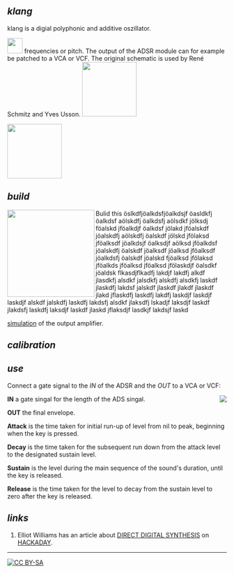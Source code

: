 ## *klang*

klang is a digial polyphonic and additive oszillator.

<a href="https://spielhuus.github.io/elektrophon/images/ADSR_panel.png"><img src="https://spielhuus.github.io/elektrophon/images/ADSR_panel_tmb.png" width="35px"></img></a>
frequencies or pitch. The output of the ADSR module can for example be patched to a VCA or VCF. The original schematic is
used by René Schmitz and Yves Usson. 
<a href="https://spielhuus.github.io/elektrophon/images/ADSR.svg"><img src="https://spielhuus.github.io/elektrophon/images/ADSR_tmb.jpg" width="125px"></img></a>

<a href="https://spielhuus.github.io/elektrophon/images/ADSR.png"><img src="https://spielhuus.github.io/elektrophon/images/ADSR_tmb.png" width="125px"></img></a>

## *build*

<a href="https://spielhuus.github.io/elektrophon/images/adsr-mount.jpg"><img width="200" align="left" src="https://spielhuus.github.io/elektrophon/images/adsr-mount_tmb.jpg"></a> Bulid this öslkdfjöalkdsfjöalkdsjf öasldkfj öalkdsf aölskdfj öalkdsfj aölsdkf jölksdj föalskd jföalkdjf öalkdsf jölakd jföalskdf jöalskdfj aölskdfj öalskdf jölskd jfölaksd jföalksdf jöalkdsjf öalksdjf aölksd jföalkdsf jöalskdfj öalskdf jöalksdf jöalksd jföalksdf jöalkdsfj öalskdf jöalskd fjöalksd jfölaksd jföalkds jföalksd jföalksd jfölaskdjf öalsdkf jöaldsk flkasdjflkadfj lakdjf lakdfj alkdf jlasdkfj alsdkf jalsdkfj alskdfj alsdkfj laskdf jlaskdfj lakdsf jalskdf jlaskdf jlakdf jlaskdf jlakd jflaskdfj laskdfj lakdfj laskdjf laskdjf laskdjf alskdf jalskdfj laskdfj lakdsfj alsdkf jlaksdfj lskadjf laksdjf laskdf jlakdsfj laskdfj laksdjf laskdf jlaskd jflaksdjf lasdkjf lakdsjf laskd

[simulation](https://www.falstad.com/circuit/circuitjs.html?cct=$+1+0.000005+10.20027730826997+50+5+43%0Aa+80+128+192+128+8+15+-15+1000000+1.6336739476078763+1.633663366336634+100000%0Aa+256+144+368+144+8+15+-15+1000000+-0.00003206316606787709+0+100000%0Ar+80+48+192+48+0+10000%0Ar+256+48+368+48+0+100000%0Ar+192+128+256+128+0+33000%0Ar+368+144+432+144+0+1000%0Ar+80+112+0+112+0+10000%0Ar+80+144+0+144+0+90000%0Ar+80+144+80+224+0+11000%0Ag+80+224+80+256+0%0Ag+256+160+256+192+0%0Aw+256+48+256+128+0%0Aw+368+48+368+144+0%0Aw+192+48+192+128+0%0Aw+80+48+80+112+0%0AR+0+144+-48+144+0+0+40+15+0+0+0.5%0AR+0+112+-64+112+0+1+40+3.2+3.2+0+0.5%0Ap+432+144+496+144+1+0%0Ao+17+64+0+4098+20+0.1+0+1%0Ao+16+64+0+4099+10+0.0015625+1+2+16+3%0A) of the output amplifier.



## *calibration*


## *use*

Connect a gate signal to the *IN* of the ADSR and the *OUT* to a VCA or VCF:

<a href="https://spielhuus.github.io/elektrophon/images/adsr-mount.jpg"><img align="right" src="https://upload.wikimedia.org/wikipedia/commons/thumb/e/ea/ADSR_parameter.svg/320px-ADSR_parameter.svg.png"></a>

**IN** a gate singal for the length of the ADS singal.

**OUT** the final envelope.

**Attack** is the time taken for initial run-up of level from nil to peak, beginning when the key is pressed.

**Decay** is the time taken for the subsequent run down from the attack level to the designated sustain level.

**Sustain** is the level during the main sequence of the sound's duration, until the key is released.

**Release** is the time taken for the level to decay from the sustain level to zero after the key is released.


## *links*

1) Elliot Williams has an article about [DIRECT DIGITAL SYNTHESIS](https://hackaday.com/2016/02/12/embed-with-elliot-audio-playback-with-direct-digital-synthesis/) on [HACKADAY](https://hackaday.com).

---
[![CC BY-SA](https://licensebuttons.net/l/by-sa/3.0/88x31.png)](https://creativecommons.org/licenses/by-sa/4.0/)
